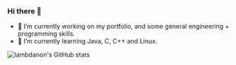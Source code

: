 ### Hi there 👋

- 🔭 I’m currently working on my portfolio, and some general engineering + programming skills.
- 🌱 I’m currently learning Java, C, C++ and Linux.

![lambdanon's GitHub stats](https://github-readme-stats.vercel.app/api?username=lambdanon&show_icons=true&theme=tokyonight&count_private=true)

